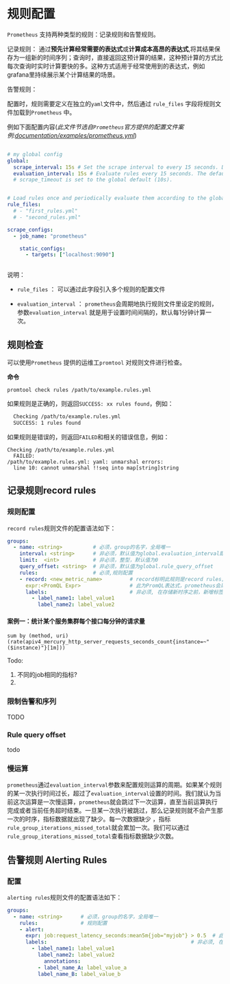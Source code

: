 # 规则配置

`Prometheus` 支持两种类型的规则：记录规则和告警规则。

记录规则： 通过**预先计算经常需要的表达式**或**计算成本高昂的表达式**,将其结果保存为一组新的时间序列；查询时，直接返回这预计算的结果，这种预计算的方式比每次查询时实时计算要快的多。这种方式适用于经常使用到的表达式，例如 grafana里持续展示某个计算结果的场景。

告警规则：



配置时，规则需要定义在独立的`yaml`文件中，然后通过 `rule_files` 字段将规则文件加载到`Prometheus` 中。

例如下面配置内容(*此文件节选自`Prometheus`官方提供的配置文件案例:[documentation/examples/prometheus.yml](https://github.com/prometheus/prometheus/blob/v2.53.0/documentation/examples/prometheus.yml)*)

``````yaml

# my global config
global:
  scrape_interval: 15s # Set the scrape interval to every 15 seconds. Default is every 1 minute.
  evaluation_interval: 15s # Evaluate rules every 15 seconds. The default is every 1 minute.
  # scrape_timeout is set to the global default (10s).


# Load rules once and periodically evaluate them according to the global 'evaluation_interval'.
rule_files:
  # - "first_rules.yml"
  # - "second_rules.yml"

scrape_configs:
  - job_name: "prometheus"

    static_configs:
      - targets: ["localhost:9090"]



``````



说明：

-  `rule_files` ： 可以通过此字段引入多个规则的配置文件

-  `evaluation_interval` ：   `prometheus`会周期地执行规则文件里设定的规则，参数`evaluation_interval`  就是用于设置时间间隔的，默认每1分钟计算一次。

     

## 规则检查



可以使用`Prometheus` 提供的运维工`promtool`   对规则文件进行检查。

**命令**

``````shell
promtool check rules /path/to/example.rules.yml
``````

如果规则是正确的，则返回`SUCCESS: xx rules found`，例如：

```tex
  Checking /path/to/example.rules.yml
  SUCCESS: 1 rules found
```

如果规则是错误的，则返回`FAILED`和相关的错误信息，例如：

``````
Checking /path/to/example.rules.yml
  FAILED:
/path/to/example.rules.yml: yaml: unmarshal errors:
  line 10: cannot unmarshal !!seq into map[string]string
``````



## 记录规则record rules

###  规则配置

`record rules`规则文件的配置语法如下：

``````yaml
groups:
  - name: <string>          # 必须，group的名字，全局唯一
    interval: <string>      # 非必须，默认值为global.evaluation_interval即10s
    limit:  <int>           # 非必须，整型，默认值为0
    query_offset: <string>  # 非必须，默认值为global.rule_query_offset 
    rules:                  # 必须,规则配置
    - record: <new_metric_name>         # record标明此规则是record rules;此处设置的是输出的新时序的名字，必须遵守metric的名称规范
      expr:<PromQL Expr>                # 此为PromQL表达式，prometheus会周期地执行此表达式，产生新的序列。新时序的名称就是上面配置的record
      labels:                           # 非必须, 在存储新时序之前，新增标签或者改写现有标签
        - label_name1: label_value1
          label_name2: label_value2
``````



#### 案例一：统计某个服务集群每个接口每分钟的请求量









```sum by (method, uri) (rate(apiv4_mercury_http_server_requests_seconds_count{instance=~"($instance)"}[1m]))```















Todo:

1. 不同的job相同的指标?
2. 



### 限制告警和序列

TODO



### **Rule query offset**

todo



### 慢运算

`prometheus`通过`evaluation_interval`参数来配置规则运算的周期。如果某个规则的某一次执行时间过长，超过了`evaluation_interval`设置的时间。我们就认为当前这次运算是一次慢运算，`prometheus`就会跳过下一次运算，直至当前运算执行完成或者当前任务超时结束。一旦某一次执行被跳过，那么记录规则就不会产生那一次的时序，指标数据就出现了缺少。每一次数据缺少  ，指标`rule_group_iterations_missed_total`就会累加一次。我们可以通过`rule_group_iterations_missed_total`查看指标数据缺少次数。











## 告警规则 Alerting Rules

###  配置

`alerting rules`规则文件的配置语法如下：

``````yaml
groups:
  - name: <string>      # 必须，group的名字，全局唯一
    rules:              # 规则配置
    - alert:        
      expr: job:request_latency_seconds:mean5m{job="myjob"} > 0.5  # 此为PromQL表达式，prometheus会周期地执行此表达式，产生新的序列。新时序的名称就是上面配置的record
      labels:                                               # 非必须, 在存储新时序之前，新增标签或者改写现有标签
        - label_name1: label_value1
          label_name2: label_value2
			annotations:
	      - label_name_A: label_value_a
          label_name_B: label_value_b
``````
















